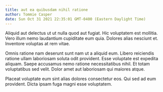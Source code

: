 ```yaml
---
title: aut ea quibusdam nihil ratione
author: Tommie Casper
date: Sun Oct 31 2021 22:35:01 GMT-0400 (Eastern Daylight Time)
---
```

Aliquid aut delectus ut ut nulla quod aut fugiat. Hic voluptatem est mollitia. Vero illum nemo laudantium cupiditate eum quia. Dolores alias nesciunt et. Inventore voluptas at rem vitae.

 Omnis ratione nam deserunt sunt nam ut a aliquid eum. Libero reiciendis ratione ullam laboriosam soluta odit provident. Esse voluptate est expedita aliquam. Saepe accusamus nemo ratione necessitatibus nihil. Et totam voluptatibus sed velit. Dolor amet aut laboriosam qui maiores atque.

 Placeat voluptate eum sint alias dolores consectetur eos. Qui sed ad eum provident. Dicta ipsam fuga magni esse voluptatem.